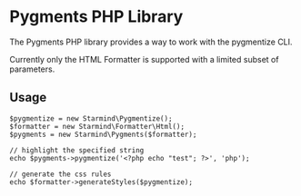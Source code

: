 Pygments PHP Library
====================

The Pygments PHP library provides a way to work with the pygmentize CLI.

Currently only the HTML Formatter is supported with a limited subset of parameters.

Usage
-----

    $pygmentize = new Starmind\Pygmentize();  
    $formatter = new Starmind\Formatter\Html();  
    $pygments = new Starmind\Pygments($formatter);
    
    // highlight the specified string
    echo $pygments->pygmentize('<?php echo "test"; ?>', 'php');
    
    // generate the css rules
    echo $formatter->generateStyles($pygmentize);
